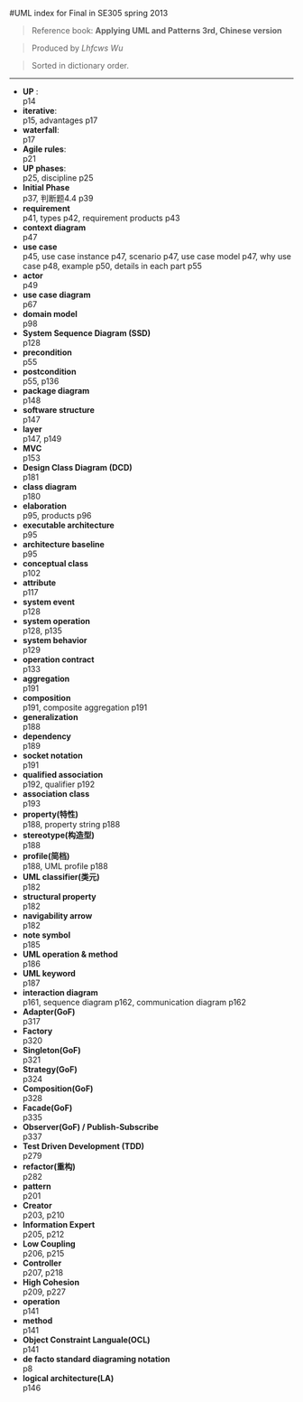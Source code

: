#UML index for Final in SE305 spring 2013  

> Reference book: **Applying UML and Patterns 3rd, Chinese version**

> Produced by *Lhfcws Wu*

> Sorted in dictionary order. 

---

+ **UP** :   
  p14
+ **iterative**:   
  p15, advantages p17
+ **waterfall**:   
  p17
+ **Agile rules**:   
  p21
+ **UP phases**:    
  p25, discipline p25
+ **Initial Phase**   
  p37, 判断题4.4 p39
+ **requirement**    
  p41, types p42, requirement products p43
+ **context diagram**   
  p47
+ **use case**  
  p45, use case instance p47, scenario p47, use case model p47, why use case p48, example p50, details in each part p55
+ **actor**   
  p49       
+ **use case diagram**  
  p67
+ **domain model**   
  p98
+ **System Sequence Diagram (SSD)**   
  p128
+ **precondition**   
  p55
+ **postcondition**   
  p55, p136
+ **package diagram**   
  p148
+ **software structure**   
  p147
+ **layer**  
  p147, p149
+ **MVC**   
  p153
+ **Design Class Diagram (DCD)**  
  p181
+ **class diagram**   
  p180
+ **elaboration**   
  p95, products p96
+ **executable architecture**   
  p95
+ **architecture baseline**  
  p95
+ **conceptual class**  
  p102
+ **attribute**  
  p117 
+ **system event**  
  p128
+ **system operation**  
  p128, p135
+ **system behavior**  
  p129
+ **operation contract**  
  p133
+ **aggregation**  
  p191
+ **composition**  
  p191, composite aggregation p191
+ **generalization**  
  p188
+ **dependency**  
  p189
+ **socket notation**  
  p191
+ **qualified association**  
  p192, qualifier p192
+ **association class**  
  p193
+ **property(特性)**  
  p188, property string p188
+ **stereotype(构造型)**  
  p188
+ **profile(简档)**  
  p188, UML profile p188
+ **UML classifier(类元)**  
  p182
+ **structural property**  
  p182
+ **navigability arrow**  
  p182
+ **note symbol**  
  p185
+ **UML operation & method**  
  p186
+ **UML keyword**  
  p187 
+ **interaction diagram**  
  p161, sequence diagram p162, communication diagram p162
+ **Adapter(GoF)**  
  p317
+ **Factory**  
  p320
+ **Singleton(GoF)**  
  p321
+ **Strategy(GoF)**  
  p324
+ **Composition(GoF)**  
  p328
+ **Facade(GoF)**  
  p335
+ **Observer(GoF) / Publish-Subscribe**  
  p337
+ **Test Driven Development (TDD)**  
  p279
+ **refactor(重构)**  
  p282
+ **pattern**  
  p201
+ **Creator**  
  p203, p210
+ **Information Expert**  
  p205, p212
+ **Low Coupling**  
  p206, p215
+ **Controller**  
  p207, p218 
+ **High Cohesion**  
  p209, p227 
+ **operation**  
  p141
+ **method**  
  p141
+ **Object Constraint Languale(OCL)**  
  p141
+ **de facto standard diagraming notation**  
  p8
+ **logical architecture(LA)**  
  p146
